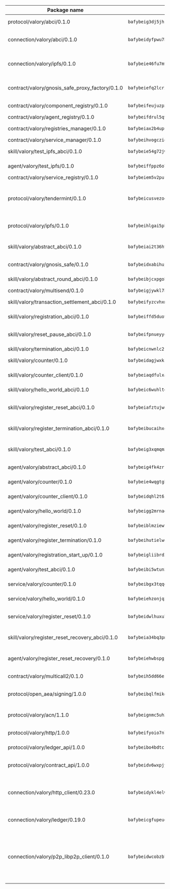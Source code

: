 | Package name                                                  | Package hash                                                  | Description                                                                                                                |
| ------------------------------------------------------------- | ------------------------------------------------------------- | -------------------------------------------------------------------------------------------------------------------------- |
| protocol/valory/abci/0.1.0                                    | `bafybeig3dj5jhsowlvg3t73kgobf6xn4nka7rkttakdb2gwsg5bp7rt7q4` | A protocol for ABCI requests and responses.                                                                                |
| connection/valory/abci/0.1.0                                  | `bafybeidyfpwu7hpanfj74zn6nkzmzoz2qharxfsnxzjr7bfldho2xzualu` | connection to wrap communication with an ABCI server.                                                                      |
| connection/valory/ipfs/0.1.0                                  | `bafybeie46fu7mv64q72dwzoxg77zbiv3pzsigzjk3rehjpm47cf3y77mha` | A connection responsible for uploading and downloading files from IPFS.                                                    |
| contract/valory/gnosis_safe_proxy_factory/0.1.0               | `bafybeiefq2lcrixbbqz5cji5vpnriydt4kfx5vvawg2vnmeadel2ar7yga` | Gnosis Safe proxy factory (GnosisSafeProxyFactory) contract                                                                |
| contract/valory/component_registry/0.1.0                      | `bafybeifeujuzp56zzdhyvxitnaakqetcqhbqr2x6jxnhj7ahzm7pb2y7uy` | Component registry contract                                                                                                |
| contract/valory/agent_registry/0.1.0                          | `bafybeifdrul5qvk5hj4ggy63ff3smt6wc4c67srnqxxfpbz3jsgbpuavgy` | Agent registry contract                                                                                                    |
| contract/valory/registries_manager/0.1.0                      | `bafybeiax2b4upu7uiea4otvc5jv3rnmnnb6g2bmb2jkrhqtuyjyylskt6i` | Registries Manager contract                                                                                                |
| contract/valory/service_manager/0.1.0                         | `bafybeihvogcziooqau7n22tejzan2baghjaodkb2u74i3aao7ffomk4aem` | Service Manager contract                                                                                                   |
| skill/valory/test_ipfs_abci/0.1.0                             | `bafybeie54g72jwduvputjjekg4gkhyfmsnznfyoz7i4xaxm4nqudvol3xa` | IPFS e2e testing application.                                                                                              |
| agent/valory/test_ipfs/0.1.0                                  | `bafybeiffppz6o7l6nvplf2yture6zwnr6f7iyzeckvamkn7tabtey6dpu4` | Agent for testing the ABCI connection.                                                                                     |
| contract/valory/service_registry/0.1.0                        | `bafybeiem5v2pukaklmhng3cckncdihs4shtwc4trejdrezt53lioejtk4u` | Service Registry contract                                                                                                  |
| protocol/valory/tendermint/0.1.0                              | `bafybeicusvezoqlmyt6iqomcbwaz3xkhk2qf3d56q5zprmj3xdxfy64k54` | A protocol for communication between two AEAs to share tendermint configuration details.                                   |
| protocol/valory/ipfs/0.1.0                                    | `bafybeihlgai5pbmkb6mjhvgy4gkql5uvpwvxbpdowczgz4ovxat6vajrq4` | A protocol specification for IPFS requests and responses.                                                                  |
| skill/valory/abstract_abci/0.1.0                              | `bafybeiai2t36ht3blisjneahv5almyfieqokl4auj2n43rj4k5chun2i44` | The abci skill provides a template of an ABCI application.                                                                 |
| contract/valory/gnosis_safe/0.1.0                             | `bafybeidxabihujlxvmnbf3tztjbwybyr5rlwjeniihnr5edfi6bpyjnevi` | Gnosis Safe (GnosisSafeL2) contract                                                                                        |
| skill/valory/abstract_round_abci/0.1.0                        | `bafybeibjcxpgoboafnjte6oq247esbz4ujp2ln3cs3al2pr4qy6wmxjf2q` | abstract round-based ABCI application                                                                                      |
| contract/valory/multisend/0.1.0                               | `bafybeigjywkl7hydjsrkogob3xebj2ifhqwmfhhxoeyrndzhhxi5u6amey` | MultiSend contract                                                                                                         |
| skill/valory/transaction_settlement_abci/0.1.0                | `bafybeifyzcvhxmzkn6leuasa3nrfthiiirvd77y4ni4tgao54zwtkgnmva` | ABCI application for transaction settlement.                                                                               |
| skill/valory/registration_abci/0.1.0                          | `bafybeiffd5duovykfngnuobn35xsev2edei4pnrw3wxykatpfvobgu6po4` | ABCI application for common apps.                                                                                          |
| skill/valory/reset_pause_abci/0.1.0                           | `bafybeifpnueyyo7prvsyzfygvy72j2snp5lrt6vkrqdf4u3upso7fv7doy` | ABCI application for resetting and pausing app executions.                                                                 |
| skill/valory/termination_abci/0.1.0                           | `bafybeicnwnlc2fg5avuudgrrqshakx2khg2iswr45h3qdkdzimj2tzdu34` | Termination skill.                                                                                                         |
| skill/valory/counter/0.1.0                                    | `bafybeidagjwxkcpeltlzk3azq4b4idaibyxxv4iouis7pupmdfosinhc44` | The ABCI Counter application example.                                                                                      |
| skill/valory/counter_client/0.1.0                             | `bafybeiaqdfulxamdshw7fykfkqvkpvjb5bnmhv7ffrjiwdi4ktiulklx6q` | A client for the ABCI counter application.                                                                                 |
| skill/valory/hello_world_abci/0.1.0                           | `bafybeic6wuhltggmz6okrq2jythbipc6ryc3j7n3u3lanngozekttg3jci` | Hello World ABCI application.                                                                                              |
| skill/valory/register_reset_abci/0.1.0                        | `bafybeiafztujwodlt6xpzza7pyjtwtwnaqembxhmitq6bzdgfhizmjnmqm` | ABCI application for dummy skill that registers and resets                                                                 |
| skill/valory/register_termination_abci/0.1.0                  | `bafybeibucaihx4uoadautj43vp5z4wic7adx6wwk2fju636g6ljx63sdfu` | ABCI application for dummy skill that registers and resets                                                                 |
| skill/valory/test_abci/0.1.0                                  | `bafybeig3xqmqm57nco3n4g7beywnzdxluhx3uyvojbn5mxayg45hdp2iqq` | ABCI application for testing the ABCI connection.                                                                          |
| agent/valory/abstract_abci/0.1.0                              | `bafybeig4fk4zrrtcpvngmtkkuackdkpss47ygtkt7uevpdv6vhusmfdyxm` | The abstract ABCI AEA - for testing purposes only.                                                                         |
| agent/valory/counter/0.1.0                                    | `bafybeie4wqgtgb5b22zkrk2waxv3fpf5imgx6odelaenmx3mlzyuiolm6i` | The ABCI Counter example as an AEA                                                                                         |
| agent/valory/counter_client/0.1.0                             | `bafybeidqhl2t6i4iiyqfbo5ijjhuxr74rbqe2yhzhgxda3bdqig52sr4cy` | The ABCI Counter example as an AEA                                                                                         |
| agent/valory/hello_world/0.1.0                                | `bafybeigg2mrnagtyjucxirglczz2dszvdzptifvu2hnazwnszazwsyaagu` | Hello World ABCI example.                                                                                                  |
| agent/valory/register_reset/0.1.0                             | `bafybeiblmziewt2udad5jbvpxcrbq2q5rvzbcap3qizinynggcfei4de4a` | Register reset to replicate Tendermint issue.                                                                              |
| agent/valory/register_termination/0.1.0                       | `bafybeihutielwqfyq552kn6wwu2qsc2zdnchdf56xbq4ylfdqs7ypaeaky` | Register terminate to test the termination feature.                                                                        |
| agent/valory/registration_start_up/0.1.0                      | `bafybeigliibrd2dfiu4ju3jby6gru6ooa2ep2glnpixcu72bcqx477wfmm` | Registration start-up ABCI example.                                                                                        |
| agent/valory/test_abci/0.1.0                                  | `bafybeibi5wtun56fvskjsfqogv53gftoga4tmtdnisphespf75vspkhsla` | Agent for testing the ABCI connection.                                                                                     |
| service/valory/counter/0.1.0                                  | `bafybeibgx3tqqdvgoq6zxpg2itot4veiuiesd4in6aeycmxacknax4gf4y` | A set of agents incrementing a counter                                                                                     |
| service/valory/hello_world/0.1.0                              | `bafybeiehzonjqx72blw3bw37lqt7v3s2d5fl4bjdy2yv2yfew56drhncay` | A simple demonstration of a simple ABCI application                                                                        |
| service/valory/register_reset/0.1.0                           | `bafybeidwlhuxu7ajhs5o3p6xthkbtxnsyihnivmvbbtbaewcjcwmxdwmlu` | Test and debug tendermint reset mechanism.                                                                                 |
| skill/valory/register_reset_recovery_abci/0.1.0               | `bafybeia34bq3pmbfvtwyzu53eqmigtboc2xwgwwlfmrsrngzify4dxor4e` | ABCI application for dummy skill that registers and resets                                                                 |
| agent/valory/register_reset_recovery/0.1.0                    | `bafybeiehwbspgjsuelyhfmlyew3zueggewge63yp6pdnrxaoz22tt6qpfe` | Agent to showcase hard reset as a recovery mechanism.                                                                      |
| contract/valory/multicall2/0.1.0                              | `bafybeih5dd66eslm7rvcewoo6wqwu2flpo7zjygr4zvldfkicoqjq5nhpi` | The MakerDAO multicall2 contract.                                                                                          |
| protocol/open_aea/signing/1.0.0                               | `bafybeibqlfmikg5hk4phzak6gqzhpkt6akckx7xppbp53mvwt6r73h7tk4` | A protocol for communication between skills and decision maker.                                                            |
| protocol/valory/acn/1.1.0                                     | `bafybeignmc5uh3vgpuckljcj2tgg7hdqyytkm6m5b6v6mxtazdcvubibva` | The protocol used for envelope delivery on the ACN.                                                                        |
| protocol/valory/http/1.0.0                                    | `bafybeifyoio7nlh5zzyn5yz7krkou56l22to3cwg7gw5v5o3vxwklibhty` | A protocol for HTTP requests and responses.                                                                                |
| protocol/valory/ledger_api/1.0.0                              | `bafybeibo4bdtcrxi2suyzldwoetjar6pqfzm6vt5xal22ravkkcvdmtksi` | A protocol for ledger APIs requests and responses.                                                                         |
| protocol/valory/contract_api/1.0.0                            | `bafybeidv6wxpjyb2sdyibnmmum45et4zcla6tl63bnol6ztyoqvpl4spmy` | A protocol for contract APIs requests and responses.                                                                       |
| connection/valory/http_client/0.23.0                          | `bafybeidykl4elwbcjkqn32wt5h4h7tlpeqovrcq3c5bcplt6nhpznhgczi` | The HTTP_client connection that wraps a web-based client connecting to a RESTful API specification.                        |
| connection/valory/ledger/0.19.0                               | `bafybeicgfupeudtmvehbwziqfxiz6ztsxr5rxzvalzvsdsspzz73o5fzfi` | A connection to interact with any ledger API and contract API.                                                             |
| connection/valory/p2p_libp2p_client/0.1.0                     | `bafybeidwcobzb7ut3efegoedad7jfckvt2n6prcmd4g7xnkm6hp6aafrva` | The libp2p client connection implements a tcp connection to a running libp2p node as a traffic delegate to send/receive envelopes to/from agents in the DHT. |
